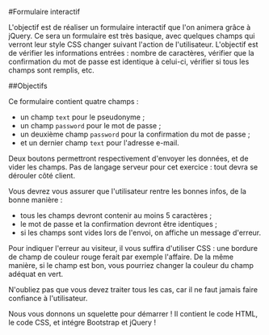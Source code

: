 #Formulaire interactif

L'objectif est de réaliser un formulaire interactif que l'on animera grâce à jQuery. Ce sera un formulaire est très basique, avec quelques champs qui verront leur style CSS changer suivant l'action de l'utilisateur. L'objectif est de vérifier les informations entrées : nombre de caractères, vérifier que la confirmation du mot de passe est identique à celui-ci, vérifier si tous les champs sont remplis, etc.

##Objectifs

Ce formulaire contient quatre champs :
- un champ `text` pour le pseudonyme ;
- un champ `password` pour le mot de passe ;
- un deuxième champ `password` pour la confirmation du mot de passe ;
- et un dernier champ `text` pour l'adresse e-mail.

Deux boutons permettront respectivement d'envoyer les données, et de vider les champs. Pas de langage serveur pour cet exercice : tout devra se dérouler côté client.

Vous devrez vous assurer que l'utilisateur rentre les bonnes infos, de la bonne manière :
- tous les champs devront contenir au moins 5 caractères ;
- le mot de passe et la confirmation devront être identiques ;
- si les champs sont vides lors de l'envoi, on affiche un message d'erreur.

Pour indiquer l'erreur au visiteur, il vous suffira d'utiliser CSS : une bordure de champ de couleur rouge ferait par exemple l'affaire. De la même manière, si le champ est bon, vous pourriez changer la couleur du champ adéquat en vert.

N'oubliez pas que vous devez traiter tous les cas, car il ne faut jamais faire confiance à l'utilisateur.

Nous vous donnons un squelette pour démarrer ! Il contient le code HTML, le code CSS, et intégre Bootstrap et jQuery !
